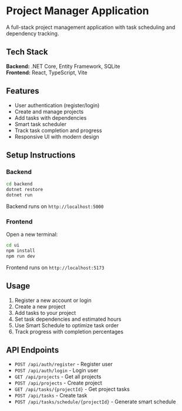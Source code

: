 # Project Manager Application

A full-stack project management application with task scheduling and dependency tracking.

## Tech Stack

**Backend:** .NET Core, Entity Framework, SQLite  
**Frontend:** React, TypeScript, Vite

## Features

- User authentication (register/login)
- Create and manage projects
- Add tasks with dependencies
- Smart task scheduler
- Track task completion and progress
- Responsive UI with modern design

## Setup Instructions

### Backend

```bash
cd backend
dotnet restore
dotnet run
```

Backend runs on `http://localhost:5000`

### Frontend

Open a new terminal:

```bash
cd ui
npm install
npm run dev
```

Frontend runs on `http://localhost:5173`

## Usage

1. Register a new account or login
2. Create a new project
3. Add tasks to your project
4. Set task dependencies and estimated hours
5. Use Smart Schedule to optimize task order
6. Track progress with completion percentages

## API Endpoints

- `POST /api/auth/register` - Register user
- `POST /api/auth/login` - Login user
- `GET /api/projects` - Get all projects
- `POST /api/projects` - Create project
- `GET /api/tasks/{projectId}` - Get project tasks
- `POST /api/tasks` - Create task
- `POST /api/tasks/schedule/{projectId}` - Generate smart schedule

